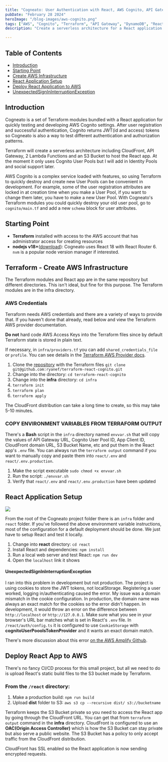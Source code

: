 ```yaml
---
title: "Cogneato: User Authentication with React, AWS Cognito, API Gateway, Lambda"
pubDate: "February 28 2024"
heroImage: "/blog-images/aws-cognito.png"
tags: ["AWS", "Cognito", "Terraform", "API Gateway", "DynamoDB", "React"]
description: "Create a serverless architecture for a React application that uses AWS Cognito, API Gateway, and Lambda for user registration and authentication. The application also takes a look at protected routes with React Router and getting retrieving user profile information from DynamoDB."

---
```

## Table of Contents

- [Introduction](#introduction)
- [Starting Point](#starting-point)
- [Create AWS Infrastructure](#terraform---create-aws-infrastructure)
- [React Application Setup](#react-application-setup)
- [Deploy React Application to AWS](#deploy-react-app-to-aws)
- [UnexpectedSignInInterruptionException](#unexpectedsignininterruptionexception)



## Introduction

Cogneato is a set of Terraform modules bundled with a React application for quickly testing and developing AWS Cognito settings. After user registration and successful authentication, Cognito returns JWT(id and access) tokens so Cogneato is also a way to test different authentication and authorization patterns.

Terraform will create a serverless architecture including CloudFront, API Gateway, 2 Lambda Functions and an S3 Bucket to host the React app. At the moment it only uses Cognito User Pools but I will add in Identity Pools and social support later.

AWS Cognito is a complex service loaded with features, so using Terraform to quickly destroy and create new User Pools can be convenient in development.  For example, some of the user registration attributes are locked in at creation time when you make a User Pool, if you want to change them later, you have to make a new User Pool. With Cogneato's Terraform modules you could quickly destroy your old user pool, go to `cognito/main.tf` and add a new `schema` block for user attributes.

## Starting Point

- **Terraform** installed with access to the AWS account that has administrator access for creating resources
- **nodejs v18+**(<a href="https://nodejs.org/en/download">download</a>): Cogneato uses React 18 with React Router 6. `nvm` is a popular node version manager if interested.

## Terraform - Create AWS Infrastructure

The Terraform modules and React app are in the same repository but different directories. This isn't ideal, but fine for this purpose. The Terraform modules are in the infra directory. 

### AWS Credentials

Terraform needs AWS credentials and there are a variety of ways to provide that. If you haven't done that already, read below and view the Terraform AWS provider documentation.

**Do not** hard code AWS Access Keys into the Terraform files since by default Terraform state is stored in plain text.

If necessary, in `infra/providers.tf` you can add `shared_credentials_file` or `profile`. You can see details in the <a href="https://registry.terraform.io/providers/hashicorp/aws/latest/docs" target="_blank">Terraform AWS Provider docs</a>.


1. Clone the <a href="https://github.com/ryanef/terraform-react-cognito" target="_blank">repository</a> with the Terraform files `git clone git@github.com:ryanef/terraform-react-cognito.git`
2. Change into the directory: `cd terraform-react-cognito`
3. Change into the **infra** directory: `cd infra`
4. `terraform init`
5. `terraform plan`
6. `terraform apply`

The CloudFront distribution can take a long time to create, so this may take 5-10 minutes.

### COPY ENVIRONMENT VARIABLES FROM TERRAFORM OUTPUT 

There's a **Bash** script in the `infra` directory named `envvar.sh` that will copy the values of API Gateway URL, Cognito User Pool ID, App Client ID, CloudFront domain URL, S3 Bucket Name, etc and put them in the React app's `.env` file. You can always run the `terraform output` command if you want to manually copy and paste them into `react/.env` and `react/.env.production`.

1. Make the script executable `sudo chmod +x envvar.sh`
2. Run the script: `./envvar.sh`
3. Verify that `react/.env` and `react/.env.production` have been updated

## React Application Setup

<img src="/blog-images/cogneato-ss.png">

From the root of the Cogneato project folder there is an `infra` folder and `react` folder. If you've followed the above environment variable instructions, most of the configuration for a default deployment should be done. We just have to setup React and test it locally.

1. Change into **react** directory: `cd react`
2. Install React and dependencies: `npm install`
3. Run a local web server and test React: `npm run dev`
4. Open the `localhost` link it shows 


#### UnexpectedSignInInterruptionException

I ran into this problem in development but not production. The project is using cookies to store the JWT tokens, not localStorage. Registering a user worked, logging in/authenticating caused the error. My issue was a domain mismatch in the cookie configuration. In production, the domain name was always an exact match for the cookies so the error didn't happen.  In development, it would throw an error on the difference between `http://localhost` or `http://127.0.0.1`. Make sure what you see in your browser's URL bar matches what is set in React's `.env` file.  In `/react/auth/config.ts` it is configured to use `CookieStorage` with **cognitoUserPooolsTokenProvider** and it wants an exact domain match.

There's more discussion about this error <a href="https://github.com/aws-amplify/amplify-js/issues/13182" target="_blank">on the AWS Amplify Github</a>.

## Deploy React App to AWS

There's no fancy CI/CD process for this small project, but all we need to do is upload React's static build files to the S3 bucket made by Terraform.

### From the `/react` directory:


1. Make a production build: `npm run build`
2. Upload **dist** folder to S3: `aws s3 cp --recursive dist/ s3://bucketname`

Terraform keeps the S3 Bucket private so you need to access the React app by going through the CloudFront URL. You can get that from `terraform output` command in the **infra** directory. CloudFront is configured to use an **OAC(Origin Access Controller)** which is how the S3 Bucket can stay private but also serve a public website. The S3 Bucket has a policy to only accept traffic from the CloudFront distribution.

CloudFront has SSL enabled so the React application is now sending encrypted requests.







